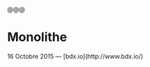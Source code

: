 <!-- .slide: data-background="images/channel-islands/DSC_6648.jpg" -->

@@@

<!-- .slide: data-background="images/channel-islands/DSC_6648.jpg" -->

# Monolithe

<footer>
16 Octobre 2015 — [bdx.io](http://www.bdx.io/)
</footer>

